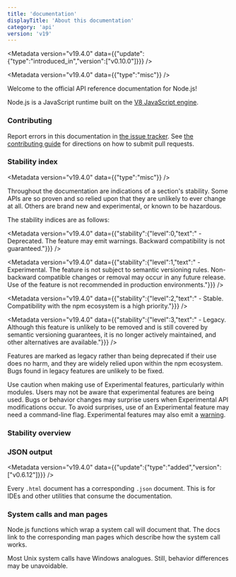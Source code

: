 ```yaml
---
title: 'documentation'
displayTitle: 'About this documentation'
category: 'api'
version: 'v19'
---
```


<Metadata version="v19.4.0" data={{"update":{"type":"introduced_in","version":["v0.10.0"]}}} />

<Metadata version="v19.4.0" data={{"type":"misc"}} />

Welcome to the official API reference documentation for Node.js!

Node.js is a JavaScript runtime built on the [V8 JavaScript engine][].

### Contributing

Report errors in this documentation in [the issue tracker][]. See
[the contributing guide][] for directions on how to submit pull requests.

### Stability index

<Metadata version="v19.4.0" data={{"type":"misc"}} />

Throughout the documentation are indications of a section's stability. Some APIs
are so proven and so relied upon that they are unlikely to ever change at all.
Others are brand new and experimental, or known to be hazardous.

The stability indices are as follows:

<Metadata version="v19.4.0" data={{"stability":{"level":0,"text":" - Deprecated. The feature may emit warnings. Backward compatibility is not guaranteed."}}} />

<Metadata version="v19.4.0" data={{"stability":{"level":1,"text":" - Experimental. The feature is not subject to semantic versioning rules. Non-backward compatible changes or removal may occur in any future release. Use of the feature is not recommended in production environments."}}} />

<Metadata version="v19.4.0" data={{"stability":{"level":2,"text":" - Stable. Compatibility with the npm ecosystem is a high priority."}}} />

<Metadata version="v19.4.0" data={{"stability":{"level":3,"text":" - Legacy. Although this feature is unlikely to be removed and is still covered by semantic versioning guarantees, it is no longer actively maintained, and other alternatives are available."}}} />

Features are marked as legacy rather than being deprecated if their use does no
harm, and they are widely relied upon within the npm ecosystem. Bugs found in
legacy features are unlikely to be fixed.

Use caution when making use of Experimental features, particularly within
modules. Users may not be aware that experimental features are being used.
Bugs or behavior changes may surprise users when Experimental API
modifications occur. To avoid surprises, use of an Experimental feature may need
a command-line flag. Experimental features may also emit a [warning][].

### Stability overview

### JSON output

<Metadata version="v19.4.0" data={{"update":{"type":"added","version":["v0.6.12"]}}} />

Every `.html` document has a corresponding `.json` document. This is for IDEs
and other utilities that consume the documentation.

### System calls and man pages

Node.js functions which wrap a system call will document that. The docs link
to the corresponding man pages which describe how the system call works.

Most Unix system calls have Windows analogues. Still, behavior differences may
be unavoidable.

[V8 JavaScript engine]: https://v8.dev/
[semantic versioning]: https://semver.org/
[the contributing guide]: https://github.com/nodejs/node/blob/HEAD/CONTRIBUTING.md
[the issue tracker]: https://github.com/nodejs/node/issues/new
[warning]: /api/v19/process#event-warning
